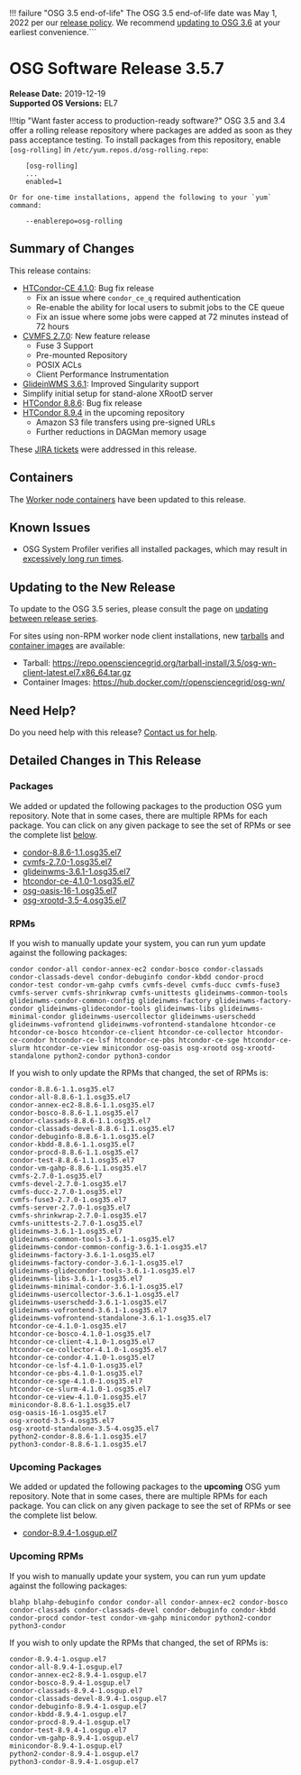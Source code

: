 !!! failure "OSG 3.5 end-of-life"
    The OSG 3.5 end-of-life date was May 1, 2022 per our
    [release policy](https://opensciencegrid.org/technology/policy/release-series/).
    We recommend
    [updating to OSG 3.6](https://opensciencegrid.org/docs/release/updating-to-osg-36/)
    at your earliest convenience.```

OSG Software Release 3.5.7
===========================

**Release Date:** 2019-12-19    
**Supported OS Versions:** EL7

!!!tip "Want faster access to production-ready software?"
    OSG 3.5 and 3.4 offer a rolling release repository where packages are added as soon as they pass acceptance testing.
    To install packages from this repository, enable `[osg-rolling]` in `/etc/yum.repos.d/osg-rolling.repo`:

        [osg-rolling]
        ...
        enabled=1

    Or for one-time installations, append the following to your `yum` command:

        --enablerepo=osg-rolling

Summary of Changes
------------------

This release contains:

-   [HTCondor-CE 4.1.0](https://github.com/htcondor/htcondor-ce/releases/tag/v4.1.0): Bug fix release
    -   Fix an issue where `condor_ce_q` required authentication
    -   Re-enable the ability for local users to submit jobs to the CE queue
    -   Fix an issue where some jobs were capped at 72 minutes instead of 72 hours
-   [CVMFS 2.7.0](https://cvmfs.readthedocs.io/en/2.7/cpt-releasenotes.html): New feature release
    -   Fuse 3 Support
    -   Pre-mounted Repository
    -   POSIX ACLs
    -   Client Performance Instrumentation
-   [GlideinWMS 3.6.1](https://glideinwms.fnal.gov/doc.v3_6_1/history.html): Improved Singularity support
-   Simplify initial setup for stand-alone XRootD server
-   [HTCondor 8.8.6](https://www-auth.cs.wisc.edu/lists/htcondor-world/2019/msg00020.shtml): Bug fix release
-   [HTCondor 8.9.4](https://www-auth.cs.wisc.edu/lists/htcondor-world/2019/msg00021.shtml) in the upcoming repository
    -   Amazon S3 file transfers using pre-signed URLs
    -   Further reductions in DAGMan memory usage


These
[JIRA tickets](https://jira.opensciencegrid.org/issues/?jql=project%20%3D%20SOFTWARE%20AND%20fixVersion%20%3D%203.5.7%20ORDER%20BY%20priority%20DESC%2C%20key%20DESC)
were addressed in this release.

Containers
----------

The [Worker node containers](../../worker-node/using-wn-containers.md) have been updated to this release.

Known Issues
------------

- OSG System Profiler verifies all installed packages, which may result in
[excessively long run times](https://opensciencegrid.atlassian.net/browse/SOFTWARE-3804).


Updating to the New Release
---------------------------

To update to the OSG 3.5 series, please consult the page on
[updating between release series](../updating-to-osg-35.md).

For sites using non-RPM worker node client installations, new [tarballs](../../worker-node/install-wn-tarball.md) and
[container images](../../worker-node/using-wn-containers.md) are available:

- Tarball: <https://repo.opensciencegrid.org/tarball-install/3.5/osg-wn-client-latest.el7.x86_64.tar.gz>
- Container Images: <https://hub.docker.com/r/opensciencegrid/osg-wn/>

Need Help?
----------

Do you need help with this release? [Contact us for help](../../common/help.md).

Detailed Changes in This Release
--------------------------------

### Packages

We added or updated the following packages to the production OSG yum repository.
Note that in some cases, there are multiple RPMs for each package.
You can click on any given package to see the set of RPMs or see the complete list [below](#rpms).

-   [condor-8.8.6-1.1.osg35.el7](https://koji.chtc.wisc.edu/koji/search?match=glob&type=build&terms=condor-8.8.6-1.1.osg35.el7)
-   [cvmfs-2.7.0-1.osg35.el7](https://koji.chtc.wisc.edu/koji/search?match=glob&type=build&terms=cvmfs-2.7.0-1.osg35.el7)
-   [glideinwms-3.6.1-1.osg35.el7](https://koji.chtc.wisc.edu/koji/search?match=glob&type=build&terms=glideinwms-3.6.1-1.osg35.el7)
-   [htcondor-ce-4.1.0-1.osg35.el7](https://koji.chtc.wisc.edu/koji/search?match=glob&type=build&terms=htcondor-ce-4.1.0-1.osg35.el7)
-   [osg-oasis-16-1.osg35.el7](https://koji.chtc.wisc.edu/koji/search?match=glob&type=build&terms=osg-oasis-16-1.osg35.el7)
-   [osg-xrootd-3.5-4.osg35.el7](https://koji.chtc.wisc.edu/koji/search?match=glob&type=build&terms=osg-xrootd-3.5-4.osg35.el7)

### RPMs

If you wish to manually update your system, you can run yum update against the following packages:

    condor condor-all condor-annex-ec2 condor-bosco condor-classads condor-classads-devel condor-debuginfo condor-kbdd condor-procd condor-test condor-vm-gahp cvmfs cvmfs-devel cvmfs-ducc cvmfs-fuse3 cvmfs-server cvmfs-shrinkwrap cvmfs-unittests glideinwms-common-tools glideinwms-condor-common-config glideinwms-factory glideinwms-factory-condor glideinwms-glidecondor-tools glideinwms-libs glideinwms-minimal-condor glideinwms-usercollector glideinwms-userschedd glideinwms-vofrontend glideinwms-vofrontend-standalone htcondor-ce htcondor-ce-bosco htcondor-ce-client htcondor-ce-collector htcondor-ce-condor htcondor-ce-lsf htcondor-ce-pbs htcondor-ce-sge htcondor-ce-slurm htcondor-ce-view minicondor osg-oasis osg-xrootd osg-xrootd-standalone python2-condor python3-condor

If you wish to only update the RPMs that changed, the set of RPMs is:

``` file
condor-8.8.6-1.1.osg35.el7
condor-all-8.8.6-1.1.osg35.el7
condor-annex-ec2-8.8.6-1.1.osg35.el7
condor-bosco-8.8.6-1.1.osg35.el7
condor-classads-8.8.6-1.1.osg35.el7
condor-classads-devel-8.8.6-1.1.osg35.el7
condor-debuginfo-8.8.6-1.1.osg35.el7
condor-kbdd-8.8.6-1.1.osg35.el7
condor-procd-8.8.6-1.1.osg35.el7
condor-test-8.8.6-1.1.osg35.el7
condor-vm-gahp-8.8.6-1.1.osg35.el7
cvmfs-2.7.0-1.osg35.el7
cvmfs-devel-2.7.0-1.osg35.el7
cvmfs-ducc-2.7.0-1.osg35.el7
cvmfs-fuse3-2.7.0-1.osg35.el7
cvmfs-server-2.7.0-1.osg35.el7
cvmfs-shrinkwrap-2.7.0-1.osg35.el7
cvmfs-unittests-2.7.0-1.osg35.el7
glideinwms-3.6.1-1.osg35.el7
glideinwms-common-tools-3.6.1-1.osg35.el7
glideinwms-condor-common-config-3.6.1-1.osg35.el7
glideinwms-factory-3.6.1-1.osg35.el7
glideinwms-factory-condor-3.6.1-1.osg35.el7
glideinwms-glidecondor-tools-3.6.1-1.osg35.el7
glideinwms-libs-3.6.1-1.osg35.el7
glideinwms-minimal-condor-3.6.1-1.osg35.el7
glideinwms-usercollector-3.6.1-1.osg35.el7
glideinwms-userschedd-3.6.1-1.osg35.el7
glideinwms-vofrontend-3.6.1-1.osg35.el7
glideinwms-vofrontend-standalone-3.6.1-1.osg35.el7
htcondor-ce-4.1.0-1.osg35.el7
htcondor-ce-bosco-4.1.0-1.osg35.el7
htcondor-ce-client-4.1.0-1.osg35.el7
htcondor-ce-collector-4.1.0-1.osg35.el7
htcondor-ce-condor-4.1.0-1.osg35.el7
htcondor-ce-lsf-4.1.0-1.osg35.el7
htcondor-ce-pbs-4.1.0-1.osg35.el7
htcondor-ce-sge-4.1.0-1.osg35.el7
htcondor-ce-slurm-4.1.0-1.osg35.el7
htcondor-ce-view-4.1.0-1.osg35.el7
minicondor-8.8.6-1.1.osg35.el7
osg-oasis-16-1.osg35.el7
osg-xrootd-3.5-4.osg35.el7
osg-xrootd-standalone-3.5-4.osg35.el7
python2-condor-8.8.6-1.1.osg35.el7
python3-condor-8.8.6-1.1.osg35.el7
```

### Upcoming Packages

We added or updated the following packages to the **upcoming** OSG yum repository. Note that in some cases, there are multiple RPMs for each package. You can click on any given package to see the set of RPMs or see the complete list below.

-   [condor-8.9.4-1.osgup.el7](https://koji.chtc.wisc.edu/koji/search?match=glob&type=build&terms=condor-8.9.4-1.osgup.el7)

### Upcoming RPMs

If you wish to manually update your system, you can run yum update against the following packages:

    blahp blahp-debuginfo condor condor-all condor-annex-ec2 condor-bosco condor-classads condor-classads-devel condor-debuginfo condor-kbdd condor-procd condor-test condor-vm-gahp minicondor python2-condor python3-condor

If you wish to only update the RPMs that changed, the set of RPMs is:

``` file
condor-8.9.4-1.osgup.el7
condor-all-8.9.4-1.osgup.el7
condor-annex-ec2-8.9.4-1.osgup.el7
condor-bosco-8.9.4-1.osgup.el7
condor-classads-8.9.4-1.osgup.el7
condor-classads-devel-8.9.4-1.osgup.el7
condor-debuginfo-8.9.4-1.osgup.el7
condor-kbdd-8.9.4-1.osgup.el7
condor-procd-8.9.4-1.osgup.el7
condor-test-8.9.4-1.osgup.el7
condor-vm-gahp-8.9.4-1.osgup.el7
minicondor-8.9.4-1.osgup.el7
python2-condor-8.9.4-1.osgup.el7
python3-condor-8.9.4-1.osgup.el7
```
